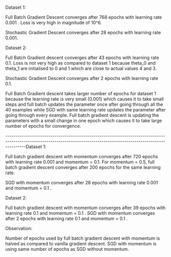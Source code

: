    Dataset 1:

   Full Batch Gradient Descent converges after 768 epochs with learning rate 0.001 . Loss is very high in magnitude of 10^6.

   Stochastic Gradient Descent converges after 28 epochs with learning rate 0.001.

   Dataset 2:

   Full Batch Gradient descent converges after 43 epochs with learning rate 0.1. Loss is not very high as compared to dataset 1 because theta_0 and theta_1 are initialised to 0 and 1 which are close to actual values 4 and 3.

   Stochastic Gradient Descent converges after 2 epochs with learning rate 0.1. 


   Full Batch Gradient descent takes larger number of epochs for dataset 1 because the learning rate is very small (0.001) which causes it to take small steps and full batch updates the parameter once after going through all the 40 examples while SGD with same learning rate updates the parameter after going through every example.
   Full batch gradient descent is updating the parameters with a small change in one epoch which causes it to take large number of epochs for convergence.

   ----------------------------------------------------------------------------------------------------------------------------------------------------------------------Dataset 1:

   Full batch gradient descent with momentum converges after 720 epochs with learning rate 0.001 and momentum = 0.1. For momentum = 0.5, full batch gradient descent converges after 200 epochs for the same learning rate.

   SGD with momentum converges after 28 epochs with learning rate 0.001 and momentum = 0.1 .

   Dataset 2:

   Full batch gradient descent with momentum converges after 39 epochs with learning rate 0.1 and momentum = 0.1 .
   SGD with momentum converges after 2 epochs with learning rate 0.1 and momentum = 0.1 .


   Observation:

   Number of epochs used by full batch gradient descent with momentum is halved as compared to vanilla gradient descent. SGD with momentum is using same number of epochs as SGD without momentum.





